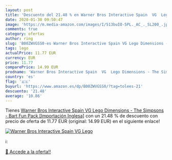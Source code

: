 ```yaml
---
layout: post
title: 'Descuento del 21.48 % en Warner Bros Interactive Spain  VG  Lego '
date: 2020-01-30 09:50:47
image: 'https://m.media-amazon.com/images/I/513buIO-5PL._AC_._SL200_.jpg'
comments: true
category: ofertas
author: ring
slug: 'B00ZWVGSS0-es Warner Bros Interactive Spain VG Lego Dimensions - The...'
tags: lego
actualPrice: 11.77 EUR
currency: EUR
price: 11.77
comparePrice: 14.99 EUR
prodname: 'Warner Bros Interactive Spain  VG  Lego Dimensions - The Simpsons - Bart Fun Pack [Importación Inglesa]'
country: 'es'
flag: '🇪🇸'
buyurl: 'https://www.amazon.es/dp/B00ZWVGSS0/?tag=tolees-21'
descuento: '21.48'
average: '10.86'
---
```


Tienes [Warner Bros Interactive Spain  VG  Lego Dimensions - The Simpsons - Bart Fun Pack [Importación Inglesa]](https://www.amazon.es/dp/B00ZWVGSS0/?tag=tolees-21) con un 21.48 % de descuento con precio de oferta de 11.77 EUR (original: 14.99 EUR) en el siguiente enlace!

[![Warner Bros Interactive Spain  VG  Lego ](https://m.media-amazon.com/images/I/513buIO-5PL._AC_._SL200_.jpg)](https://www.amazon.es/dp/B00ZWVGSS0/?tag=tolees-21)

ℹ️:


[🛒 Accede a la oferta!!](https://www.amazon.es/dp/B00ZWVGSS0/?tag=tolees-21)
